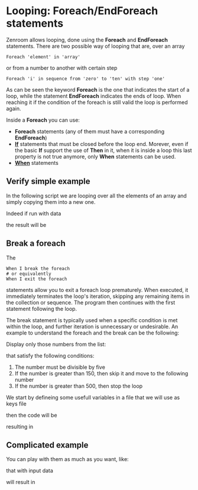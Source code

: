 
# Looping: Foreach/EndForeach statements

Zenroom allows looping, done using the **Foreach** and **EndForeach** statements.
There are two possible way of looping that are, over an array
```gherkin
Foreach 'element' in 'array'
```
or from a number to another with certain step
```gherkin
Foreach 'i' in sequence from 'zero' to 'ten' with step 'one'
```
As can be seen the keyword **Foreach** is the one that indicates the start of a loop, while
the statement **EndForeach** indicates the ends of loop.
When reaching it if the condition of the foreach is still valid the loop is performed again.

Inside a **Foreach** you can use:
* **Foreach** statements (any of them must have a corresponding **EndForeach**)
* [**If**](zencode-if-endif) statements that must be closed before the loop end. Morever, even if the basic **If** support
the use of **Then** in it, when it is inside a loop this last property is not true anymore, only **When** statements can be used.
* [**When**](zencode-cookbook-when) statements

## Verify simple example

In the following script we are looping over all the elements of an array and simply copying them into a new one.

[](../_media/examples/zencode_cookbook/foreach/verysimple.zen ':include :type=code gherkin')

Indeed if run with data

[](../_media/examples/zencode_cookbook/foreach/verysimple.data ':include :type=code json')

the result will be

[](../_media/examples/zencode_cookbook/foreach/verysimple.out ':include :type=code json')


## Break a foreach

The
```gherkin
When I break the foreach
# or equivalently
When I exit the foreach
```
statements allow you to exit a foreach loop prematurely. When executed, it immediately terminates the loop's iteration, skipping
any remaining items in the collection or sequence. The program then continues with the first statement following the loop.

The break statement is typically used when a specific condition is met within the loop,
and further iteration is unnecessary or undesirable. An example to understand the foreach and the break can be the following:

Display only those numbers from the list:

[](../_media/examples/zencode_cookbook/educational/foreach_divisible_by_five.data.json ':include :type=code json')

that satisfy the following conditions:
1. The number must be divisible by five
1. If the number is greater than 150, then skip it and move to the following number
1. If the number is greater than 500, then stop the loop

We start by defineing some usefull variables in a file that we will use as keys file

[](../_media/examples/zencode_cookbook/educational/foreach_divisible_by_five.keys.json ':include :type=code json')

then the code will be

[](../_media/examples/zencode_cookbook/educational/foreach_divisible_by_five.zen ':include :type=code gherkin')

resulting in

[](../_media/examples/zencode_cookbook/educational/foreach_divisible_by_five.out.json ':include :type=code json')

## Complicated example

You can play with them as much as you want, like:

[](../_media/examples/zencode_cookbook/branching/nested_if_in_foreach.zen ':include :type=code gherkin')

that with input data

[](../_media/examples/zencode_cookbook/branching/nested_if_in_foreach.data.json ':include :type=code json')

will result in

[](../_media/examples/zencode_cookbook/branching/nested_if_in_foreach.out.json ':include :type=code json')
